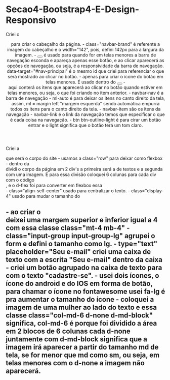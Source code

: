 # Secao4-Bootstrap4-E-Design-Responsivo

Criei o <header> para criar o cabeçalho da página.
    - class="navbar-brand" é referente a imagem do cabeçalho e o width="142", pois, defini 142px para a largura da imagem.
    - <button class="navbar-toggler" data-toggle="collapse" data-target="#nav-principal"></button> é usado para quando for em telas menores a barra de navegação esconda e apareça apenas esse botão, e ao clicar aparecerá as opções de navegação, ou seja, é a responsividade da barra de navegação. data-target="#nav-principal" é o mesmo id que criei para referenciar o que será mostrado ao clicar no botão.
    -  <span class="navbar-toggler-icon"></span> apenas para criar o ícone do botão em telas menores. É usado dentro do <button></button>
    - <div class="collapse navbar-collapse" id="nav-principal"></div> aqui conterá os itens que aparecerá ao clicar no botão quando estiver em telas menores, ou seja, o que foi criando no item anterior.
    - navbar-nav é a barra de navegação
    - ml-auto é para deixar os itens no canto direito da tela, assim, ml = margin left "margem esquerda" sendo automática empurra todos os itens para o canto direito da tela.
    - navbar-item são os itens da navegação
    - navbar-link é o link da navegação
    temos que especificar o que é cada coisa na navegação.
    - btn btn-outline-light é para cirar um botão entrar e o light significa que o botão terá um tom claro.
</header>

Criei a <section> que será o corpo do site
    - usamos a class="row" para deixar como flexbox
    - dentro da <div class="row"> dividi o corpo da página em 2 div's a primeira será a de textos e a segunda com uma imagem. E para essa divisão coloquei 6 colunas para cada div com o código <div class="col-md-6 d-flex">, e o d-flex foi para converter em flexbox essa <div>
    - class="align-self-center" usado para centralizar o texto.
    - class="display-4" usado para mudar o tamanho do <h1>
    - ao criar o <form> deixei uma margem superior e inferior igual a 4 com essa classe class="mt-4 mb-4"
    - class="input-group input-group-lg" agrupei o form e defini o tamanho como lg.
    - type="text" placeholder="Seu e-mail" criei uma caixa de texto com a escrita "Seu e-mail" dentro da caixa
    - criei um botão agrupado na caixa de texto para com o texto "cadastre-se".
    - usei dois ícones, o ícone do android e do IOS em forma de botão, para chamar o ícone no fontawesome usei
        <i class="fab fa-apple fa-lg"></i>
        <i class="fab fa-android fa-lg"></i>
        fa-lg é pra aumentar o tamanho do ícone
    - coloquei a imagem de uma mulher ao lado do texto e essa classe class="col-md-6 d-none d-md-block" significa, col-md-6 é porque foi dividido a área em 2 blocos de 6 colunas cada d-none juntamente com d-md-block significa que a imagem irá aparecer a partir do tamanho md de tela, se for menor que md como sm, ou seja, em telas menores com o d-none a imagem não aparecerá.
</section>